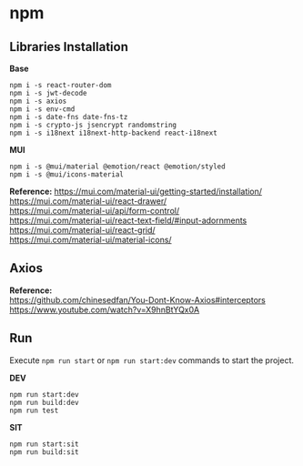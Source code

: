 
# npm
## Libraries Installation

**Base**
```shell
npm i -s react-router-dom
npm i -s jwt-decode
npm i -s axios
npm i -s env-cmd
npm i -s date-fns date-fns-tz
npm i -s crypto-js jsencrypt randomstring
npm i -s i18next i18next-http-backend react-i18next
```

**MUI**
```shell
npm i -s @mui/material @emotion/react @emotion/styled
npm i -s @mui/icons-material
```

**Reference:**
https://mui.com/material-ui/getting-started/installation/  
https://mui.com/material-ui/react-drawer/  
https://mui.com/material-ui/api/form-control/  
https://mui.com/material-ui/react-text-field/#input-adornments  
https://mui.com/material-ui/react-grid/  
https://mui.com/material-ui/material-icons/  




## Axios
**Reference:**  
https://github.com/chinesedfan/You-Dont-Know-Axios#interceptors  
https://www.youtube.com/watch?v=X9hnBtYQx0A  



## Run
Execute `npm run start` or `npm run start:dev` commands to start the project.  


**DEV**
```shell
npm run start:dev
npm run build:dev
npm run test
```

**SIT**
```shell
npm run start:sit
npm run build:sit
```




